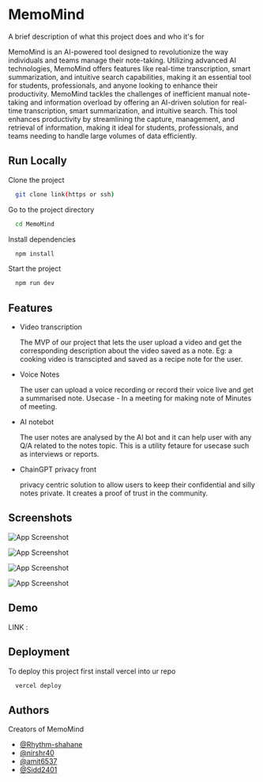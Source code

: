 
# MemoMind

A brief description of what this project does and who it's for

MemoMind is an AI-powered tool designed to revolutionize the way individuals and teams manage their note-taking. Utilizing advanced AI technologies, MemoMind offers features like real-time transcription, smart summarization, and intuitive search capabilities, making it an essential tool for students, professionals, and anyone looking to enhance their productivity.
MemoMind tackles the challenges of inefficient manual note-taking and information overload by offering an AI-driven solution for real-time transcription, smart summarization, and intuitive search. This tool enhances productivity by streamlining the capture, management, and retrieval of information, making it ideal for students, professionals, and teams needing to handle large volumes of data efficiently.






## Run Locally

Clone the project

```bash
  git clone link(https or ssh)
```

Go to the project directory

```bash
  cd MemoMind
```

Install dependencies

```bash
  npm install
```

Start the project

```bash
  npm run dev
```


## Features

- Video transcription 

  The MVP of our project that lets the user upload a video and get the corresponding description about the video saved as a note. Eg: a cooking video is transcipted and saved as a recipe note for the user.

- Voice Notes
  
  The user can upload a voice recording or record their voice live and get a summarised note. Usecase - In a meeting for making note of Minutes of meeting. 

- AI notebot

  The user notes are analysed by the AI bot and it can help user with any Q/A related to the notes topic. This is a utility fetaure for usecase such as interviews or reports.

- ChainGPT privacy front
    
  privacy centric solution to allow users to keep their confidential and silly notes private. It creates a proof of trust in the community.

  


## Screenshots

![App Screenshot](https://i.ibb.co/JcRnHty/Whats-App-Image-2024-05-26-at-14-47-28.jpg)

![App Screenshot](https://i.ibb.co/6yFSX83/Whats-App-Image-2024-05-26-at-14-47-25-1.jpg)

![App Screenshot](https://i.ibb.co/4g1MJkx/Whats-App-Image-2024-05-26-at-14-47-22.jpg)

![App Screenshot](https://i.ibb.co/wyWd6yB/Whats-App-Image-2024-05-26-at-14-47-17.jpg)

## Demo
LINK : 

## Deployment

To deploy this project first install vercel into ur repo

```bash
  vercel deploy
```


## Authors

Creators of MemoMind

- [@Rhythm-shahane](https://www.github.com/Rhythm-shahane)
- [@nirshr40](https://www.github.com/nirshr40)
- [@amit6537](https://www.github.com/amit6537)
- [@Sidd2401](https://www.github.com/Sidd2401)

